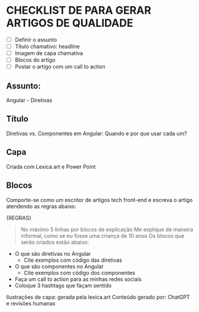 # CHECKLIST DE PARA GERAR ARTIGOS DE QUALIDADE
- [ ] Definir o assunto
- [ ] Título chamativo: headline
- [ ] Imagem de capa chamativa
- [ ] Blocos do artigo
- [ ] Postar o artigo com um call to action

## Assunto:
  Angular - Diretivas

## Título
  Diretivas vs. Componentes em Angular: Quando e por que usar cada um?

## Capa
  Criada com Lexica.art e Power Point

## Blocos

Comporte-se como um escritor de artigos tech front-end e escreva o artigo atendendo as regras abaixo:

{REGRAS}
> No máximo 5 linhas por blocos de explicação
> Me explique de maneira informal, como se eu fosse uma criança de 10 anos
> Os blocos que serão criados estão abaixo:

- O que são diretivas no Angular
  - Cite exemplos com código das diretivas
- O que são componentes no Angular
  - Cite exemplos com código dos componentes
- Faça um call to action para as minhas redes sociais
- Coloque 3 hashtags que façam sentido

Ilustrações de capa: gerada pela lexica.art
Conteúdo gerado por: ChatGPT e revisões humanas